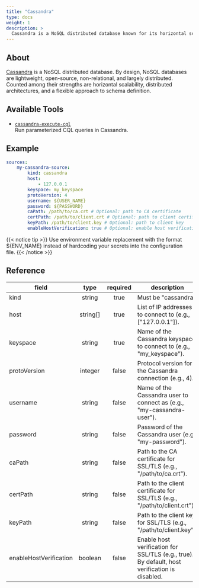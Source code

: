 ```yaml
---
title: "Cassandra"
type: docs
weight: 1
description: >
  Cassandra is a NoSQL distributed database known for its horizontal scalability, distributed architecture, and flexible schema definition.
---
```


## About

[Cassandra][cassandra-docs] is a NoSQL distributed database. By design, NoSQL databases are lightweight, open-source, non-relational, and largely distributed. Counted among their strengths are horizontal scalability, distributed architectures, and a flexible approach to schema definition.

[cassandra-docs]: https://cassandra.apache.org/

## Available Tools

- [`cassandra-execute-cql`](../tools/cassandra/cassandra-execute-cql.md)  
  Run parameterized CQL queries in Cassandra.


## Example

```yaml
sources:
    my-cassandra-source:
        kind: cassandra
        host:
            - 127.0.0.1
        keyspace: my_keyspace
        protoVersion: 4
        username: ${USER_NAME}
        password: ${PASSWORD}
        caPath: /path/to/ca.crt # Optional: path to CA certificate
        certPath: /path/to/client.crt # Optional: path to client certificate
        keyPath: /path/to/client.key # Optional: path to client key
        enableHostVerification: true # Optional: enable host verification
```

{{< notice tip >}}
Use environment variable replacement with the format ${ENV_NAME}
instead of hardcoding your secrets into the configuration file.
{{< /notice >}}

## Reference

| **field**              | **type**  | **required** | **description**                                                                                       |
|------------------------|:---------:|:------------:|-------------------------------------------------------------------------------------------------------|
| kind                   |  string   |     true     | Must be "cassandra".                                                                                  |
| host                   |  string[] |     true     | List of IP addresses to connect to (e.g., ["127.0.0.1"]).                                             |
| keyspace               |  string   |     true     | Name of the Cassandra keyspace to connect to (e.g., "my_keyspace").                                   |
| protoVersion           |  integer  |    false     | Protocol version for the Cassandra connection (e.g., 4).                                              |
| username               |  string   |    false     | Name of the Cassandra user to connect as (e.g., "my-cassandra-user").                                 |
| password               |  string   |    false     | Password of the Cassandra user (e.g., "my-password").                                                 |
| caPath                 |  string   |    false     | Path to the CA certificate for SSL/TLS (e.g., "/path/to/ca.crt").                                     |
| certPath               |  string   |    false     | Path to the client certificate for SSL/TLS (e.g., "/path/to/client.crt").                             |
| keyPath                |  string   |    false     | Path to the client key for SSL/TLS (e.g., "/path/to/client.key").                                     |
| enableHostVerification |  boolean  |    false     | Enable host verification for SSL/TLS (e.g., true). By default, host verification is disabled.         |
